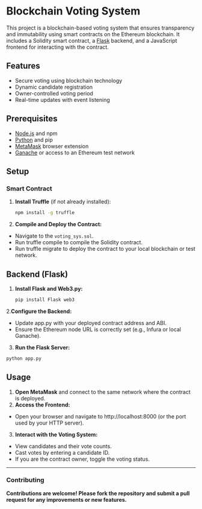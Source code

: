 # Blockchain Voting System

This project is a blockchain-based voting system that ensures transparency and immutability using smart contracts on the Ethereum blockchain. It includes a Solidity smart contract, a [Flask](https://flask.palletsprojects.com/en/2.3.x/) backend, and a JavaScript frontend for interacting with the contract.

## Features

- Secure voting using blockchain technology
- Dynamic candidate registration
- Owner-controlled voting period
- Real-time updates with event listening

## Prerequisites

- [Node.js](https://nodejs.org/en) and npm
- [Python](https://www.python.org/) and pip
- [MetaMask](https://metamask.io/) browser extension
- [Ganache](https://trufflesuite.com/ganache/) or access to an Ethereum test network

## Setup

### Smart Contract

1. **Install Truffle** (if not already installed):
   ```bash
   npm install -g truffle
2. **Compile and Deploy the Contract:**
- Navigate to the ```voting_sys.sol```.
- Run truffle compile to compile the Solidity contract.
- Run truffle migrate to deploy the contract to your local blockchain or test network.

## Backend (Flask)
1. **Install Flask and Web3.py:**
   ```bash
   pip install Flask web3
2.**Configure the Backend:**
- Update app.py with your deployed contract address and ABI.
- Ensure the Ethereum node URL is correctly set (e.g., Infura or local Ganache).
3. **Run the Flask Server:**
  ```bash
  python app.py
  ```
## Usage
1. **Open MetaMask** and connect to the same network where the contract is deployed.
2. **Access the Frontend:**
- Open your browser and navigate to http://localhost:8000 (or the port used by your HTTP server).
3. **Interact with the Voting System:**
- View candidates and their vote counts.
- Cast votes by entering a candidate ID.
- If you are the contract owner, toggle the voting status.
---

### Contributing
**Contributions are welcome! Please fork the repository and submit a pull request for any improvements or new features.**

